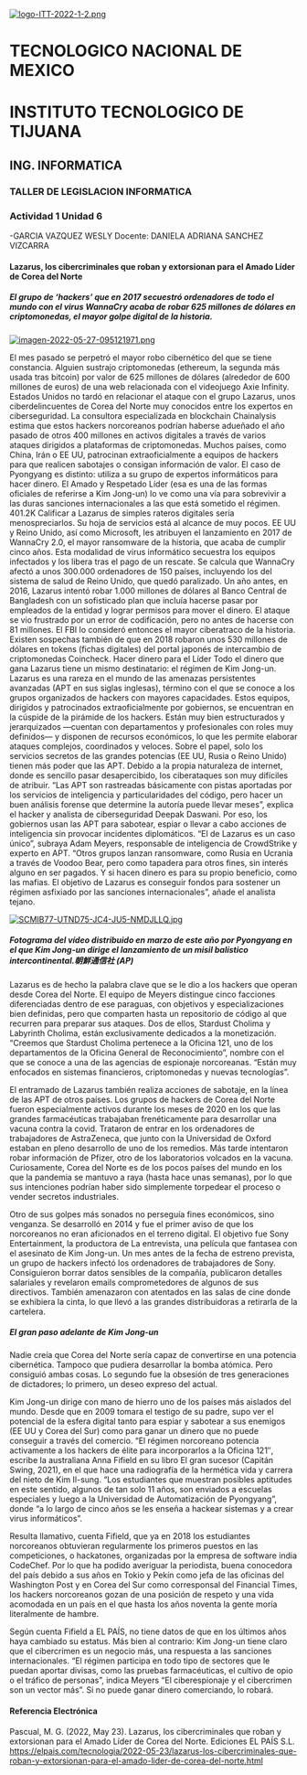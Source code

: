 [![logo-ITT-2022-1-2.png](https://i.postimg.cc/76Hnpms3/logo-ITT-2022-1-2.png)](https://postimg.cc/bG5nnHjr)
# TECNOLOGICO NACIONAL DE MEXICO
# INSTITUTO TECNOLOGICO DE TIJUANA
## ING. INFORMATICA
### TALLER DE LEGISLACION INFORMATICA
### Actividad 1 Unidad 6
-GARCIA VAZQUEZ WESLY
Docente:
DANIELA ADRIANA SANCHEZ VIZCARRA

#### Lazarus, los cibercriminales que roban y extorsionan para el Amado Líder de Corea del Norte

##### El grupo de ‘hackers’ que en 2017 secuestró ordenadores de todo el mundo con el virus WannaCry acaba de robar 625 millones de dólares en criptomonedas, el mayor golpe digital de la historia.

[![imagen-2022-05-27-095121971.png](https://i.postimg.cc/HxZZTjJy/imagen-2022-05-27-095121971.png)](https://postimg.cc/ygRXP1y1)

El mes pasado se perpetró el mayor robo cibernético del que se tiene constancia. Alguien sustrajo criptomonedas (ethereum, la segunda más usada tras bitcoin) por valor de 625 millones de dólares (alrededor de 600 millones de euros) de una web relacionada con el videojuego Axie Infinity. Estados Unidos no tardó en relacionar el ataque con el grupo Lazarus, unos ciberdelincuentes de Corea del Norte muy conocidos entre los expertos en ciberseguridad. La consultora especializada en blockchain Chainalysis estima que estos hackers norcoreanos podrían haberse adueñado el año pasado de otros 400 millones en activos digitales a través de varios ataques dirigidos a plataformas de criptomonedas.
Muchos países, como China, Irán o EE UU, patrocinan extraoficialmente a equipos de hackers para que realicen sabotajes o consigan información de valor. El caso de Pyongyang es distinto: utiliza a su grupo de expertos informáticos para hacer dinero. El Amado y Respetado Líder (esa es una de las formas oficiales de referirse a Kim Jong-un) lo ve como una vía para sobrevivir a las duras sanciones internacionales a las que está sometido el régimen.
401.2K
Calificar a Lazarus de simples rateros digitales sería menospreciarlos. Su hoja de servicios está al alcance de muy pocos. EE UU y Reino Unido, así como Microsoft, les atribuyen el lanzamiento en 2017 de WannaCry 2.0, el mayor ransomware de la historia, que acaba de cumplir cinco años. Esta modalidad de virus informático secuestra los equipos infectados y los libera tras el pago de un rescate. Se calcula que WannaCry afectó a unos 300.000 ordenadores de 150 países, incluyendo los del sistema de salud de Reino Unido, que quedó paralizado.
Un año antes, en 2016, Lazarus intentó robar 1.000 millones de dólares al Banco Central de Bangladesh con un sofisticado plan que incluía hacerse pasar por empleados de la entidad y lograr permisos para mover el dinero. El ataque se vio frustrado por un error de codificación, pero no antes de hacerse con 81 millones. El FBI lo consideró entonces el mayor ciberatraco de la historia. Existen sospechas también de que en 2018 robaron unos 530 millones de dólares en tokens (fichas digitales) del portal japonés de intercambio de criptomonedas Coincheck.
Hacer dinero para el Líder
Todo el dinero que gana Lazarus tiene un mismo destinatario: el régimen de Kim Jong-un. Lazarus es una rareza en el mundo de las amenazas persistentes avanzadas (APT en sus siglas inglesas), término con el que se conoce a los grupos organizados de hackers con mayores capacidades. Estos equipos, dirigidos y patrocinados extraoficialmente por gobiernos, se encuentran en la cúspide de la pirámide de los hackers. Están muy bien estructurados y jerarquizados —cuentan con departamentos y profesionales con roles muy definidos— y disponen de recursos económicos, lo que les permite elaborar ataques complejos, coordinados y veloces. Sobre el papel, solo los servicios secretos de las grandes potencias (EE UU, Rusia o Reino Unido) tienen más poder que las APT.
Debido a la propia naturaleza de internet, donde es sencillo pasar desapercibido, los ciberataques son muy difíciles de atribuir. “Las APT son rastreadas básicamente con pistas aportadas por los servicios de inteligencia y particularidades del código, pero hacer un buen análisis forense que determine la autoría puede llevar meses”, explica el hacker y analista de ciberseguridad Deepak Daswani. Por eso, los gobiernos usan las APT para sabotear, espiar o llevar a cabo acciones de inteligencia sin provocar incidentes diplomáticos.
“El de Lazarus es un caso único”, subraya Adam Meyers, responsable de inteligencia de CrowdStrike y experto en APT. “Otros grupos lanzan ransomware, como Rusia en Ucrania a través de Voodoo Bear, pero como tapadera para otros fines, sin interés alguno en ser pagados. Y si hacen dinero es para su propio beneficio, como las mafias. El objetivo de Lazarus es conseguir fondos para sostener un régimen asfixiado por las sanciones internacionales”, añade el analista tejano.

[![SCMIB77-UTND75-JC4-JU5-NMDJLLQ.jpg](https://i.postimg.cc/Y0chTzpD/SCMIB77-UTND75-JC4-JU5-NMDJLLQ.jpg)](https://postimg.cc/phZWF85K)
##### Fotograma del vídeo distribuido en marzo de este año por Pyongyang en el que Kim Jong-un dirige el lanzamiento de un misil balístico intercontinental.朝鮮通信社 (AP)

Lazarus es de hecho la palabra clave que se le dio a los hackers que operan desde Corea del Norte. El equipo de Meyers distingue cinco facciones diferenciadas dentro de ese paraguas, con objetivos y especializaciones bien definidas, pero que comparten hasta un repositorio de código al que recurren para preparar sus ataques. Dos de ellos, Stardust Cholima y Labyrinth Cholima, están exclusivamente dedicados a la monetización. “Creemos que Stardust Cholima pertenece a la Oficina 121, uno de los departamentos de la Oficina General de Reconocimiento”, nombre con el que se conoce a una de las agencias de espionaje norcoreanas. “Están muy enfocados en sistemas financieros, criptomonedas y nuevas tecnologías”.

El entramado de Lazarus también realiza acciones de sabotaje, en la línea de las APT de otros países. Los grupos de hackers de Corea del Norte fueron especialmente activos durante los meses de 2020 en los que las grandes farmacéuticas trabajaban frenéticamente para desarrollar una vacuna contra la covid. Trataron de entrar en los ordenadores de trabajadores de AstraZeneca, que junto con la Universidad de Oxford estaban en pleno desarrollo de uno de los remedios. Más tarde intentaron robar información de Pfizer, otro de los laboratorios volcados en la vacuna. Curiosamente, Corea del Norte es de los pocos países del mundo en los que la pandemia se mantuvo a raya (hasta hace unas semanas), por lo que sus intenciones podrían haber sido simplemente torpedear el proceso o vender secretos industriales.

Otro de sus golpes más sonados no perseguía fines económicos, sino venganza. Se desarrolló en 2014 y fue el primer aviso de que los norcoreanos no eran aficionados en el terreno digital. El objetivo fue Sony Entertainment, la productora de La entrevista, una película que fantasea con el asesinato de Kim Jong-un. Un mes antes de la fecha de estreno prevista, un grupo de hackers infectó los ordenadores de trabajadores de Sony. Consiguieron borrar datos sensibles de la compañía, publicaron detalles salariales y revelaron emails comprometedores de algunos de sus directivos. También amenazaron con atentados en las salas de cine donde se exhibiera la cinta, lo que llevó a las grandes distribuidoras a retirarla de la cartelera.

##### El gran paso adelante de Kim Jong-un

Nadie creía que Corea del Norte sería capaz de convertirse en una potencia cibernética. Tampoco que pudiera desarrollar la bomba atómica. Pero consiguió ambas cosas. Lo segundo fue la obsesión de tres generaciones de dictadores; lo primero, un deseo expreso del actual.

Kim Jong-un dirige con mano de hierro uno de los países más aislados del mundo. Desde que en 2009 tomara el testigo de su padre, supo ver el potencial de la esfera digital tanto para espiar y sabotear a sus enemigos (EE UU y Corea del Sur) como para ganar un dinero que no puede conseguir a través del comercio. “El régimen norcoreano potencia activamente a los hackers de élite para incorporarlos a la Oficina 121″, escribe la australiana Anna Fifield en su libro El gran sucesor (Capitán Swing, 2021), en el que hace una radiografía de la hermética vida y carrera del nieto de Kim Il-sung. “Los estudiantes que muestran posibles aptitudes en este sentido, algunos de tan solo 11 años, son enviados a escuelas especiales y luego a la Universidad de Automatización de Pyongyang”, donde “a lo largo de cinco años se les enseña a hackear sistemas y a crear virus informáticos”.

Resulta llamativo, cuenta Fifield, que ya en 2018 los estudiantes norcoreanos obtuvieran regularmente los primeros puestos en las competiciones, o hackatones, organizadas por la empresa de software india CodeChef. Por lo que ha podido averiguar la periodista, buena conocedora del país debido a sus años en Tokio y Pekín como jefa de las oficinas del Washington Post y en Corea del Sur como corresponsal del Financial Times, los hackers norcoreanos gozan de una posición de respeto y una vida acomodada en un país en el que hasta los años noventa la gente moría literalmente de hambre.

Según cuenta Fifield a EL PAÍS, no tiene datos de que en los últimos años haya cambiado su estatus. Más bien al contrario: Kim Jong-un tiene claro que el cibercrimen es un negocio más, una respuesta a las sanciones internacionales. “El régimen participa en todo tipo de sectores que le puedan aportar divisas, como las pruebas farmacéuticas, el cultivo de opio o el tráfico de personas”, indica Meyers “El ciberespionaje y el cibercrimen son un vector más”. Si no puede ganar dinero comerciando, lo robará.

#### Referencia Electrónica

Pascual, M. G. (2022, May 23). Lazarus, los cibercriminales que roban y extorsionan para el Amado Líder de Corea del Norte. Ediciones EL PAÍS S.L. https://elpais.com/tecnologia/2022-05-23/lazarus-los-cibercriminales-que-roban-y-extorsionan-para-el-amado-lider-de-corea-del-norte.html 

